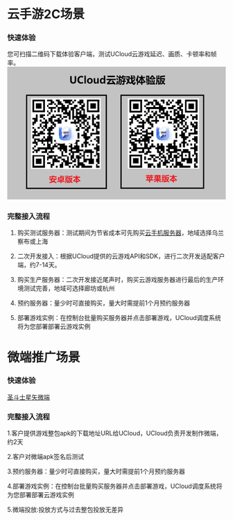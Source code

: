 # 云手游2C场景

### 快速体验
您可扫描二维码下载体验客户端，测试UCloud云游戏延迟、画质、卡顿率和帧率。
![img](images/TY.png)

### 完整接入流程
1. 购买测试服务器：测试期间为节省成本可先购买[云手机服务器](https://console.ucloud.cn/uphone/server)，地域选择乌兰察布或上海

2. 二次开发接入：根据UCloud提供的云游戏API和SDK，进行二次开发适配客户端，约7-14天。

3. 购买生产服务器：二次开发接近尾声时，购买云游戏服务器进行最后的生产环境测试完善，地域可选择廊坊或杭州

4. 预约服务器：量少时可直接购买，量大时需提前1个月预约服务器

5. 部署游戏实例：在控制台批量购买服务器并点击部署游戏，UCloud调度系统将为您部署部署云游戏实例




# 微端推广场景

### 快速体验
[圣斗士星矢微端](https://static.ucloud.cn/docs/ucgs/images/微端_圣斗士星矢_0324.apk)

### 完整接入流程
1.客户提供游戏整包apk的下载地址URL给UCloud，UCloud负责开发制作微端，约2天

2.客户对微端apk签名后测试

3.预约服务器：量少时可直接购买，量大时需提前1个月预约服务器

4.部署游戏实例：在控制台批量购买服务器并点击部署游戏，UCloud调度系统将为您部署部署云游戏实例

5.微端投放:投放方式与过去整包投放无差异
